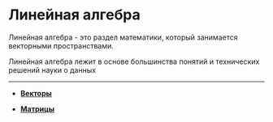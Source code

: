 # Линейная алгебра

Линейная алгебра - это раздел математики, который занимается векторными пространствами. 

Линейная алгебра лежит в основе большинства понятий и технических решений науки о данных

****

- **[Векторы](https://github.com/Kolanar/DataScience/blob/master/Linear%20Algebra/VECTORS.md)**

- **[Матрицы]()**
